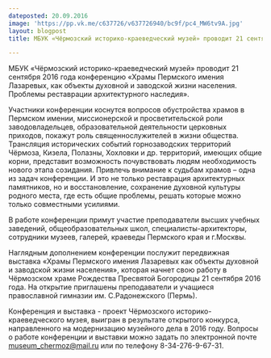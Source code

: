 ```yaml
---
dateposted: 20.09.2016
image: 'https://pp.vk.me/c637726/v637726940/bc9f/pc4_MW6tv9A.jpg'
layout: blogpost
title: МБУК «Чёрмозский историко-краеведческий музей» проводит 21 сентября 2016...

---
```

МБУК «Чёрмозский историко-краеведческий музей» проводит 21 сентября 2016 года конференцию «Храмы Пермского имения Лазаревых, как объекты духовной и заводской жизни населения. Проблемы реставрации архитектурного наследия». 
 
 
 
 
 
Участники конференции коснутся вопросов обустройства храмов в Пермском имении, миссионерской и просветительской роли заводовладельцев, образовательной деятельности церковных приходов, покажут роль священнослужителей в жизни общества. Трансляция исторических событий горнозаводских территорий Чёрмоза, Кизела, Полазны, Хохловки и др. территорий, имеющих общие корни, представит возможность почувствовать людям необходимость нового этапа созидания. Привлечь внимание к судьбам храмов – одна из задач конференции. И это не только реставрация архитектурных памятников, но и восстановление, сохранение духовной культуры родного места, где есть общие проблемы, решать которые можно только совместными усилиями. 
 
 
В работе конференции примут участие преподаватели высших учебных заведений, общеобразовательных школ, специалисты-архитекторы, сотрудники музеев, галерей, краеведы Пермского края и г.Москвы. 
 
 
Наглядным дополнением конференции послужит передвижная выставка «Храмы Пермского имения Лазаревых как объекты духовной и заводской жизни населения», которая начнет свою работу в Чёрмозском храме Рождества Пресвятой Богородицы 21 сентября 2016 года. На открытие приглашены преподаватели и учащиеся православной гимназии им. С.Радонежского (Пермь). 
 
 
Конференция и выставка - проект Чёрмозского историко-краеведческого музея, выигран в результате открытого конкурса, направленного на модернизацию музейного дела в 2016 году. Вопросы о работе конференции и выставки можно задать по электронной почте museum_сhermoz@mail.ru или по телефону 8-34-276-9-67-31.
